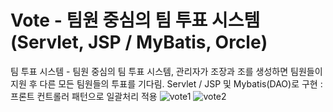 # Vote - 팀원 중심의 팀 투표 시스템(Servlet, JSP / MyBatis, Orcle)
팀 투표 시스템 - 팀원 중심의 팀 투표 시스템, 관리자가 조장과 조를 생성하면 팀원들이 지원 후 다른 모든 팀원들의 투표를 기다림. Servlet / JSP 및 Mybatis(DAO)로 구현 : 프론트 컨트롤러 패턴으로 일괄처리 적용
![vote1](https://user-images.githubusercontent.com/56705480/76704630-acdb7f00-671d-11ea-94d3-6d7969e26faf.png)
![vote2](https://user-images.githubusercontent.com/56705480/76704631-af3dd900-671d-11ea-865d-eb020efac960.png)
